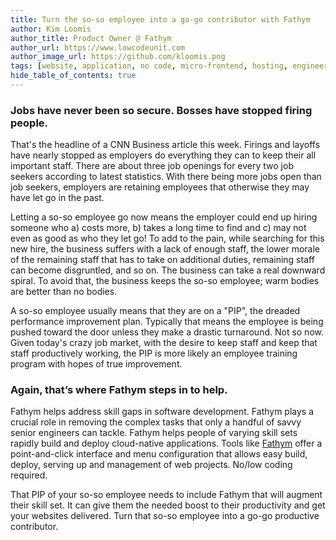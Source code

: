```yaml
---
title: Turn the so-so employee into a go-go contributor with Fathym
author: Kim Loomis
author_title: Product Owner @ Fathym
author_url: https://www.lowcodeunit.com
author_image_url: https://github.com/kloomis.png
tags: [website, application, no code, micro-frontend, hosting, engineering]
hide_table_of_contents: true
---
```


### Jobs have never been so secure. Bosses have stopped firing people.

That's the headline of a CNN Business article this week. Firings and layoffs have nearly stopped as employers do everything they can to keep their all important staff. There are about three job openings for every two job seekers according to latest statistics. With there being more jobs open than job seekers, employers are retaining employees that otherwise they may have let go in the past.

Letting a so-so employee go now means the employer could end up hiring someone who a) costs more, b) takes a long time to find and c) may not even as good as who they let go! To add to the pain, while searching for this new hire, the business suffers with a lack of enough staff, the lower morale of the remaining staff that has to take on additional duties, remaining staff can become disgruntled, and so on. The business can take a real downward spiral. To avoid that, the business keeps the so-so employee; warm bodies are better than no bodies.

A so-so employee usually means that they are on a "PIP", the dreaded performance improvement plan. Typically that means the employee is being pushed toward the door unless they make a drastic turnaround. Not so now. Given today's crazy job market, with the desire to keep staff and keep that staff productively working, the PIP is more likely an employee training program with hopes of true improvement.

### Again, that’s where Fathym steps in to help.

Fathym helps address skill gaps in software development. Fathym plays a crucial role in removing the complex tasks that only a handful of savvy senior engineers can tackle. Fathym helps people of varying skill sets rapidly build and deploy cloud-native applications. Tools like [Fathym](https://www.fathym.com/) offer a point-and-click interface and menu configuration that allows easy build, deploy, serving up and management of web projects. No/low coding required.

That PIP of your so-so employee needs to include Fathym that will augment their skill set. It can give them the needed boost to their productivity and get your websites delivered. Turn that so-so employee into a go-go productive contributor.
